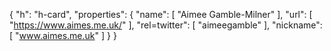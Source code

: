 {
  "h": "h-card",
  "properties": {
    "name": [
      "Aimee Gamble-Milner"
    ],
    "url": [
      "https://www.aimes.me.uk/"
    ],
    "rel=twitter": [
      "aimeegamble"
    ],
    "nickname": [
      "www.aimes.me.uk"
    ]
  }
}
